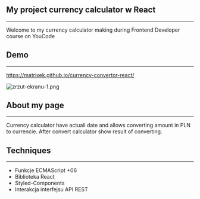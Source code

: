## My project currency calculator w React
---

Welcome to my currency calculator making during Frontend Developer course on YouCode

## Demo
---

https://matrixek.github.io/currency-convertor-react/

![zrzut-ekranu-1.png](https://i.postimg.cc/P5RwXpbK/1.png)

## About my page
---
Currency calculator have actuall date and allows converting amount in PLN to currencie. After convert calculator show result of converting.

## Techniques
---
- Funkcje ECMAScript +06
- Biblioteka React 
- Styled-Components
- Interakcja interfejsu API REST








